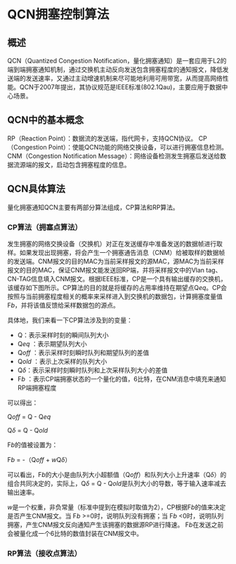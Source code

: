 # QCN拥塞控制算法

## 概述

QCN（Quantized Congestion Notification，量化拥塞通知）是一套应用于L2的端到端拥塞通知机制，通过交换机主动反向发送包含拥塞程度的通知报文，降低发送端的发送速率，又通过主动增速机制来尽可能地利用可用带宽，从而提高网络性能。QCN于2007年提出，其协议规范是IEEE标准(802.1Qau)，主要应用于数据中心场景。

## QCN中的基本概念

RP（Reaction Point）：数据流的发送端，指代网卡，支持QCN协议。
CP（Congestion Point）：使能QCN功能的网络交换设备，可以进行拥塞信息检测。
CNM（Congestion Notification Message）：网络设备检测发生拥塞后发送给数据流源端的报文，启动包含拥塞程度的信息。


## QCN具体算法

量化拥塞通知QCN主要有两部分算法组成，CP算法和RP算法。

### CP算法（拥塞点算法）

发生拥塞的网络交换设备（交换机）对正在发送缓存中准备发送的数据帧进行取样。如果发现出现拥塞，将会产生一个拥塞通告消息（CNM）给被取样的数据帧的发送端。CNM报文的目的MAC为当前采样报文的源MAC，源MAC为当前采样报文的目的MAC，保证CNM报文能发送回RP端，并将采样报文中的Vlan tag、CN-TAG信息填入CNM报文。根据IEEE标准，CP是一个具有输出缓存的交换机，该缓存如下图所示。CP算法的目的就是将缓存的占用率维持在期望点Q*eq*。CP会按照与当前拥塞程度相关的概率来采样进入到交换机的数据包，计算拥塞度量值F*b*，并将该值反馈给采样数据包的源点。

具体地，我们来看一下CP算法涉及到的变量：

* Q：表示采样时刻的瞬间队列大小
* Q*eq* ：表示期望队列大小
* Q*off* ：表示采样时刻瞬时队列和期望队列的差值
* Q*old* ：表示上次采样的队列大小
* Q*δ*：表示采样时刻瞬时队列和上次采样队列大小的差值
* F*b* ：表示CP端拥塞状态的一个量化的值，6比特，在CNM消息中填充来通知RP端拥塞程度

可以得出：

Q*off* = Q - Q*eq*

Q*δ* = Q - Q*old*

F*b*的值被设置为：

F*b* = -（Q*off* + *w*Q*δ*）

可以看出，F*b*的大小是由队列大小超额值（Q*off*）和队列大小上升速率（Q*δ*）的组合共同决定的，实际上，Q*δ* = Q - Q*old*是队列大小的导数，等于输入速率减去输出速率。

*w*是一个权重，非负常量（标准中提到在模拟时取值为2），CP根据F*b*的值来决定是否产生CNM报文。当 F*b* >=0时，说明队列没有拥塞；当 F*b* <0时，说明队列拥塞，产生CNM报文反向通知产生该拥塞的数据源RP进行降速。 F*b*在发送之前会被量化成一个6比特的数值封装在CNM报文中。


### RP算法（接收点算法）

